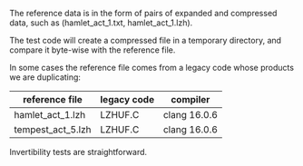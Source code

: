 The reference data is in the form of pairs of expanded and compressed data, such as (hamlet_act_1.txt, hamlet_act_1.lzh).

The test code will create a compressed file in a temporary directory, and compare it byte-wise with the reference file.

In some cases the reference file comes from a legacy code whose products we are duplicating:

reference file | legacy code | compiler
------|------|------
hamlet_act_1.lzh | LZHUF.C | clang 16.0.6
tempest_act_5.lzh | LZHUF.C | clang 16.0.6

Invertibility tests are straightforward.